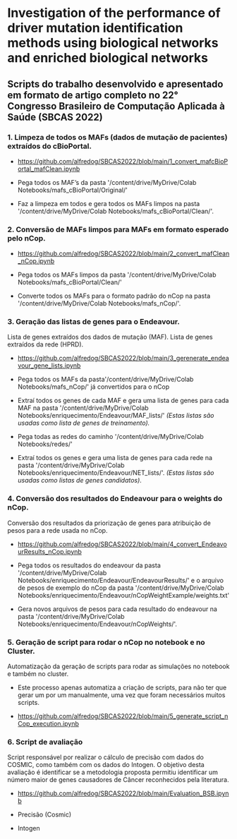 # Investigation of the performance of driver mutation identification methods using biological networks and enriched biological networks

## Scripts do trabalho desenvolvido e apresentado em formato de artigo completo no 22° Congresso Brasileiro de Computação Aplicada à Saúde (SBCAS 2022)

### 1. Limpeza de todos os MAFs (dados de mutação de pacientes) extraídos do cBioPortal.

- https://github.com/alfredog/SBCAS2022/blob/main/1_convert_mafcBioPortal_mafClean.ipynb

- Pega todos os MAF’s da pasta '/content/drive/MyDrive/Colab Notebooks/mafs_cBioPortal/Original/'
- Faz a limpeza em todos e gera todos os MAFs limpos na pasta '/content/drive/MyDrive/Colab Notebooks/mafs_cBioPortal/Clean/'.


### 2. Conversão de MAFs limpos para MAFs em formato esperado pelo nCop.

- https://github.com/alfredog/SBCAS2022/blob/main/2_convert_mafClean_nCop.ipynb

- Pega todos os MAFs limpos da pasta '/content/drive/MyDrive/Colab Notebooks/mafs_cBioPortal/Clean/'
- Converte todos os MAFs para o formato padrão do nCop na pasta '/content/drive/MyDrive/Colab Notebooks/mafs_nCop/'.


### 3. Geração das listas de genes para o Endeavour.

Lista de genes extraídos dos dados de mutação (MAF).
Lista de genes extraídos da rede (HPRD). 

- https://github.com/alfredog/SBCAS2022/blob/main/3_gerenerate_endeavour_gene_lists.ipynb

- Pega todos os MAFs da pasta'/content/drive/MyDrive/Colab Notebooks/mafs_nCop/' já convertidos para o nCop
- Extraí todos os genes de cada MAF e gera uma lista de genes para cada MAF na pasta '/content/drive/MyDrive/Colab Notebooks/enriquecimento/Endeavour/MAF_lists/' *(Estas listas são usadas como lista de genes de treinamento).*
- Pega todas as redes do caminho '/content/drive/MyDrive/Colab Notebooks/redes/' 
- Extraí todos os genes e gera uma lista de genes para cada rede na pasta '/content/drive/MyDrive/Colab Notebooks/enriquecimento/Endeavour/NET_lists/'. *(Estas listas são usadas como listas de genes candidatos)*.


### 4. Conversão dos resultados do Endeavour para o weights do nCop.

Conversão dos resultados da priorização de genes para atribuição de pesos para a rede usada no nCop.

- https://github.com/alfredog/SBCAS2022/blob/main/4_convert_EndeavourResults_nCop.ipynb

- Pega todos os resultados do endeavour da pasta '/content/drive/MyDrive/Colab Notebooks/enriquecimento/Endeavour/EndeavourResults/'  e o arquivo de pesos de exemplo do nCop da pasta '/content/drive/MyDrive/Colab Notebooks/enriquecimento/Endeavour/nCopWeightExample/weights.txt'
- Gera novos arquivos de pesos para cada resultado do endeavour na pasta '/content/drive/MyDrive/Colab Notebooks/enriquecimento/Endeavour/nCopWeights/'.

### 5. Geração de script para rodar o nCop no notebook e no Cluster.

Automatização da geração de scripts para rodar as simulações no notebook e também no cluster.
- Este processo apenas automatiza a criação de scripts, para não ter que gerar um por um manualmente, uma vez que foram necessários muitos scripts.

- https://github.com/alfredog/SBCAS2022/blob/main/5_generate_script_nCop_execution.ipynb

### 6. Script de avaliação 

Script responsável por realizar o cálculo de precisão com dados do COSMIC, como também com os dados do Intogen.
O objetivo desta avaliação é identificar se a metodologia proposta permitiu identificar um número maior de genes causadores de Câncer reconhecidos pela literatura.

- https://github.com/alfredog/SBCAS2022/blob/main/Evaluation_BSB.ipynb

- Precisão (Cosmic)
- Intogen





